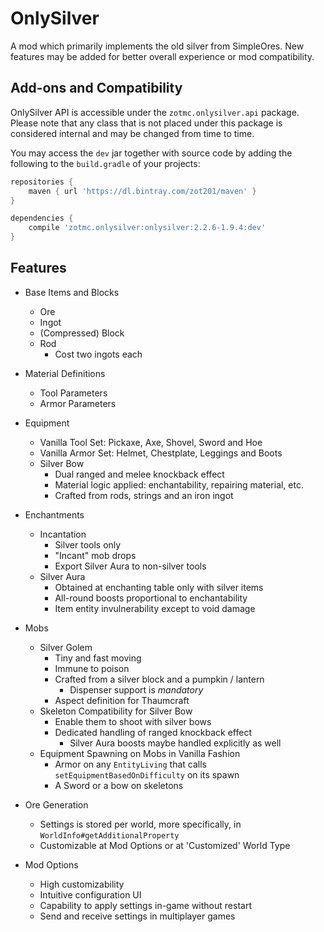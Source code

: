 
OnlySilver
==========

A mod which primarily implements the old silver from SimpleOres. New features may be added for better overall experience or mod compatibility.

## Add-ons and Compatibility

OnlySilver API is accessible under the `zotmc.onlysilver.api` package. Please note that any class that is not placed under this package is considered internal and may be changed from time to time.

You may access the `dev` jar together with source code by adding the following to the `build.gradle` of your projects:

```groovy
repositories {
    maven { url 'https://dl.bintray.com/zot201/maven' }
}

dependencies {
    compile 'zotmc.onlysilver:onlysilver:2.2.6-1.9.4:dev'
}
```

## Features

* Base Items and Blocks

  * Ore
  * Ingot
  * (Compressed) Block
  * Rod
    * Cost two ingots each

* Material Definitions

  * Tool Parameters
  * Armor Parameters

* Equipment

  * Vanilla Tool Set: Pickaxe, Axe, Shovel, Sword and Hoe
  * Vanilla Armor Set: Helmet, Chestplate, Leggings and Boots
  * Silver Bow
    * Dual ranged and melee knockback effect
    * Material logic applied: enchantability, repairing material, etc.
    * Crafted from rods, strings and an iron ingot

* Enchantments

  * Incantation
    * Silver tools only
    * "Incant" mob drops
    * Export Silver Aura to non-silver tools
  * Silver Aura
    * Obtained at enchanting table only with silver items
    * All-round boosts proportional to enchantability
    * Item entity invulnerability except to void damage

* Mobs

  * Silver Golem
    * Tiny and fast moving
    * Immune to poison
    * Crafted from a silver block and a pumpkin / lantern
      * Dispenser support is *mandatory*
    * Aspect definition for Thaumcraft
  * Skeleton Compatibility for Silver Bow
    * Enable them to shoot with silver bows
    * Dedicated handling of ranged knockback effect
      * Silver Aura boosts maybe handled explicitly as well
  * Equipment Spawning on Mobs in Vanilla Fashion
    * Armor on any `EntityLiving` that calls `setEquipmentBasedOnDifficulty` on its spawn
    * A Sword or a bow on skeletons

* Ore Generation

  * Settings is stored per world, more specifically, in `WorldInfo#getAdditionalProperty`
  * Customizable at Mod Options or at 'Customized' World Type

* Mod Options

  * High customizability
  * Intuitive configuration UI
  * Capability to apply settings in-game without restart
  * Send and receive settings in multiplayer games
